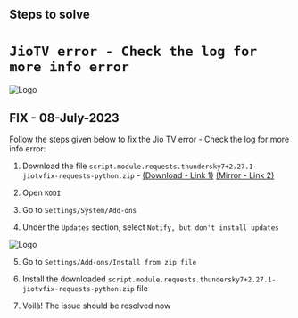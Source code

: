 ## Steps to solve

# `JioTV error - Check the log for more info error` 

![Logo](https://i.imgur.com/wMhlisM.png)

## FIX - 08-July-2023

Follow the steps given below to fix the Jio TV error - Check the log for more info error:

1. Download the file `script.module.requests.thundersky7+2.27.1-jiotvfix-requests-python.zip` - [(Download - Link 1)](http://gestyy.com/egHZfc)
[(Mirror - Link 2)](https://www.mediafire.com/file/jk0g7b9t1dkcbv9/script.module.requests.thundersky7%2B2.27.1-jiotvfix-requests-python.zip/file)


3. Open `KODI`

4. Go to `Settings/System/Add-ons`

5. Under the `Updates` section, select `Notify, but don't install updates`

![Logo](https://i.imgur.com/Tb21yOc.png)

5. Go to `Settings/Add-ons/Install from zip file`

6. Install the downloaded `script.module.requests.thundersky7+2.27.1-jiotvfix-requests-python.zip` file

7. Voilà! The issue should be resolved now

